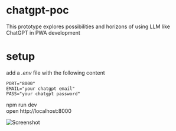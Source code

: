 # chatgpt-poc
This prototype explores possibilities and horizons of using LLM like ChatGPT in PWA development

# setup

add a *.env* file with the following content

```
PORT="8000"
EMAIL="your chatgpt email"
PASS="your chatgpt password"
```
npm run dev <br>
open http://localhost:8000

![Screenshot](https://user-images.githubusercontent.com/6115884/213937932-6005534f-dca2-4229-926c-0fa6a72361ff.jpg)
